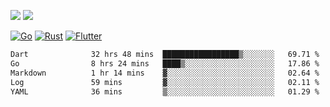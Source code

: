 [![](https://img.shields.io/badge/Windows_11-Pro-292e33?style=flat-square&logo=windows&logoColor=ffffff)](https://www.microsoft.com/en-us/windows/)
[![](https://img.shields.io/badge/macOS-Sonoma-292e33?style=flat-square&logo=apple&logoColor=ffffff)](https://www.apple.com/macbook-pro/) 

[![Go](https://img.shields.io/badge/-Go-DEA584?style=flat&logo=go&logoColor=000000)](https://golang.org/)
[![Rust](https://img.shields.io/badge/-Rust-DEA584?style=flat&logo=rust&logoColor=000000)](https://www.rust-lang.org)
[![Flutter](https://img.shields.io/badge/-Flutter-DEA584?style=flat&logo=flutter&logoColor=000000)](https://flutter.dev/)


<!--START_SECTION:waka-->

```txt
Dart              32 hrs 48 mins  █████████████████▒░░░░░░░   69.71 %
Go                8 hrs 24 mins   ████▒░░░░░░░░░░░░░░░░░░░░   17.86 %
Markdown          1 hr 14 mins    ▓░░░░░░░░░░░░░░░░░░░░░░░░   02.64 %
Log               59 mins         ▓░░░░░░░░░░░░░░░░░░░░░░░░   02.11 %
YAML              36 mins         ▒░░░░░░░░░░░░░░░░░░░░░░░░   01.29 %
```

<!--END_SECTION:waka-->

